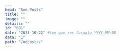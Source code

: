 ```yaml
---
head: "Sem Posts"
title: ""
image: ""
details: ""
id: "001"
date: "2021-10-22" #tem que ser formato YYYY-MM-DD
data: "1"
path: "/noposts/"
---
```



<div class="split">

</div>



